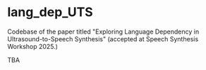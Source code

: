 # lang_dep_UTS
Codebase of the paper titled "Exploring Language Dependency in Ultrasound-to-Speech Synthesis" (accepted at Speech Synthesis Workshop 2025.)

TBA
